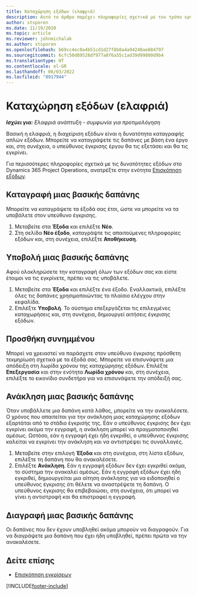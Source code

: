 ```yaml
---
title: Καταχώρηση εξόδων (ελαφριά)
description: Αυτό το άρθρο παρέχει πληροφορίες σχετικά με τον τρόπο εργασίας με καταχώρηση εξόδων σε μια ελαφριά ανάπτυξη.
author: stsporen
ms.date: 11/19/2020
ms.topic: article
ms.reviewer: johnmichalak
ms.author: stsporen
ms.openlocfilehash: b69cc4ec0a4b51cd1d27f8b8a4a94248ae884797
ms.sourcegitcommit: 6cfc50d89528df977a8f6a55c1ad39d99800d9b4
ms.translationtype: HT
ms.contentlocale: el-GR
ms.lasthandoff: 06/03/2022
ms.locfileid: "8917944"
---
```

# <a name="expense-entry-lite"></a>Καταχώρηση εξόδων (ελαφριά)

_**Ισχύει για:** Ελαφριά ανάπτυξη - συμφωνία για προτιμολόγηση_

Βασική η ελαφριά, η διαχείριση εξόδων είναι η δυνατότητα καταγραφής απλών εξόδων. Μπορείτε να καταγράψετε τις δαπάνες με βάση ένα έργο και, στη συνέχεια, ο υπεύθυνος έγκρισης έργου θα τις εξετάσει και θα τις εγκρίνει.

Για περισσότερες πληροφορίες σχετικά με τις δυνατότητες εξόδων στο Dynamics 365 Project Operations, ανατρέξτε στην ενότητα [Επισκόπηση εξόδων](expense-overview.md).

## <a name="capture-a-basic-expense"></a>Καταγραφή μιας βασικής δαπάνης

Μπορείτε να καταγράψετε τα έξοδά σας έτσι, ώστε να μπορείτε να τα υποβάλετε στον υπεύθυνο έγκρισης.

1. Μεταβείτε στα **Έξοδα** και επιλέξτε **Νέο**.
2. Στη σελίδα **Νέο έξοδο**, καταγράψτε τις απαιτούμενες πληροφορίες εξόδων και, στη συνέχεια, επιλέξτε **Αποθήκευση**.

## <a name="submit-a-basic-expense"></a>Υποβολή μιας βασικής δαπάνης

Αφού ολοκληρώσετε την καταγραφή όλων των εξόδων σας και είστε έτοιμοι να τις εγκρίνετε, πρέπει να τις υποβάλετε.

1. Μεταβείτε στα **Έξοδα** και επιλέξτε ένα έξοδο. Εναλλακτικά, επιλέξτε όλες τις δαπάνες χρησιμοποιώντας το πλαίσιο ελέγχου στην κεφαλίδα.
2. Επιλέξτε **Υποβολή**. Το σύστημα επεξεργάζεται τις επιλεγμένες καταχωρήσεις και, στη συνέχεια, δημιουργεί αιτήσεις έγκρισης εξόδων.

## <a name="add-an-attachment"></a>Προσθήκη συνημμένου

Μπορεί να χρειαστεί να παράσχετε στον υπεύθυνο έγκρισης πρόσθετη τεκμηρίωση σχετικά με τα έξοδά σας. Μπορείτε να επισυνάψετε μια απόδειξη στη λωρίδα χρόνου της καταχώρησης εξόδων. Επιλέξτε **Επεξεργασία** και στην ενότητα **Λωρίδα χρόνου** και, στη συνέχεια, επιλέξτε το εικονίδιο συνδετήρα για να επισυνάψετε την απόδειξή σας.

## <a name="recall-a-basic-expense"></a>Ανάκληση μιας βασικής δαπάνης

Όταν υποβάλλετε μια δαπάνη κατά λάθος, μπορείτε να την ανακαλέσετε. Ο χρόνος που απαιτείται για την ανάκληση μιας καταχώρησης εξόδων εξαρτάται από το στάδιο έγκρισής της.  Εάν ο υπεύθυνος έγκρισης δεν έχει εγκρίνει ακόμα την εγγραφή, η ανάκληση μπορεί να πραγματοποιηθεί αμέσως. Ωστόσο, εάν η εγγραφή έχει ήδη εγκριθεί, ο υπεύθυνος έγκρισης καλείται να εγκρίνει την ανάκληση και να αντιστρέψει τις συναλλαγές.

1. Μεταβείτε στην επιλογή **Έξοδα** και στη συνέχεια, στη λίστα εξόδων, επιλέξτε τη δαπάνη που θα ανακαλέσετε.
2. Επιλέξτε **Ανάκληση**. Εάν η εγγραφή εξόδων δεν έχει εγκριθεί ακόμα, το σύστημα την ανακαλεί αμέσως. Εάν η εγγραφή εξόδων έχει ήδη εγκριθεί, δημιουργείται μια αίτηση ανάκλησης για να ειδοποιηθεί ο υπεύθυνος έγκρισης ότι θέλετε να αναστρέψετε τη δαπάνη. Ο υπεύθυνος έγκρισης θα επιβεβαιώσει, στη συνέχεια, ότι μπορεί να γίνει η αντιστροφή και θα επιστραφεί η εγγραφή.

## <a name="delete-a-basic-expense"></a>Διαγραφή μιας βασικής δαπάνης

Οι δαπάνες που δεν έχουν υποβληθεί ακόμα μπορούν να διαγραφούν. Για να διαγράψετε μια δαπάνη που έχει ήδη υποβληθεί, πρέπει πρώτα να την ανακαλέσετε.

## <a name="see-also"></a>Δείτε επίσης

- [Επισκόπηση εγκρίσεων](../approvals/approvals-overview.md)


[!INCLUDE[footer-include](../includes/footer-banner.md)]